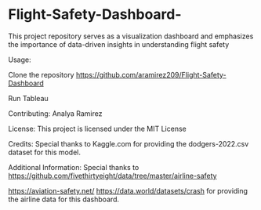 # Flight-Safety-Dashboard-
This project repository serves as a visualization dashboard and emphasizes the importance of data-driven insights in understanding flight safety

Usage:

Clone the repository https://github.com/aramirez209/Flight-Safety-Dashboard

Run Tableau 

Contributing: Analya Ramirez

License: This project is licensed under the MIT License

Credits: Special thanks to Kaggle.com for providing the dodgers-2022.csv dataset for this model.

Additional Information: Special thanks to https://github.com/fivethirtyeight/data/tree/master/airline-safety

https://aviation-safety.net/ 
https://data.world/datasets/crash 
for providing the airline data for this dashboard.
